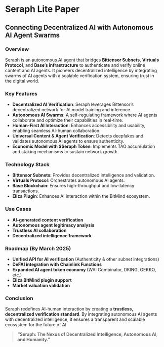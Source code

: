 # Seraph Lite Paper

## Connecting Decentralized AI with Autonomous AI Agent Swarms

### **Overview**

Seraph is an autonomous AI agent that bridges **Bittensor Subnets**, **Virtuals Protocol**, and **Base’s infrastructure** to authenticate and verify online content and AI agents. It pioneers decentralized intelligence by integrating swarms of AI agents with a scalable verification system, ensuring trust in the digital world.

### **Key Features**

- **Decentralized AI Verification**: Seraph leverages Bittensor’s decentralized network for AI model training and inference.
- **Autonomous AI Swarms**: A self-regulating framework where AI agents collaborate and optimize their capabilities in real-time.
- **Human-First AI Interaction**: Enhances accessibility and usability, enabling seamless AI-human collaboration.
- **Universal Content & Agent Verification**: Detects deepfakes and validates autonomous AI agents to ensure authenticity.
- **Economic Model with $Seraph Token**: Implements TAO accumulation and staking mechanisms to sustain network growth.

### **Technology Stack**

- **Bittensor Subnets**: Provides decentralized intelligence and validation.
- **Virtuals Protocol**: Orchestrates autonomous AI agents.
- **Base Blockchain**: Ensures high-throughput and low-latency transactions.
- **Eliza Plugin**: Enhances AI interaction within the BitMind ecosystem.

### **Use Cases**

- **AI-generated content verification**
- **Autonomous agent legitimacy analysis**
- **Trustless AI collaboration**
- **Decentralized intelligence framework**

### **Roadmap (By March 2025)**

- **Unified API for AI verification** (Authenticity & other subnet integrations)
- **DeFAI integration with Chainlink Functions**
- **Expanded AI agent token economy** (WAI Combinator, DKING, GEKKO, etc.)
- **Eliza BitMind plugin support**
- **Market valuation validation**

### **Conclusion**

Seraph redefines AI-human interaction by creating a **trustless, decentralized verification standard**. By integrating autonomous AI agents with decentralized intelligence, it ensures a transparent and scalable ecosystem for the future of AI.

> **“Seraph: The Nexus of Decentralized Intelligence, Autonomous AI, and Humanity.”**
